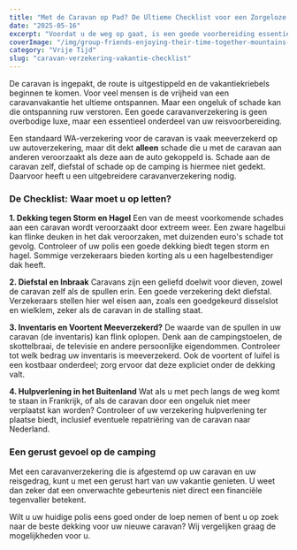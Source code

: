 ```yaml
---
title: "Met de Caravan op Pad? De Ultieme Checklist voor een Zorgeloze Vakantie"
date: "2025-05-16"
excerpt: "Voordat u de weg op gaat, is een goede voorbereiding essentieel. Dit geldt niet alleen voor de caravan zelf, maar ook voor de verzekering. Bent u gedekt tegen de meest voorkomende risico's?"
coverImage: "/img/group-friends-enjoying-their-time-together-mountains-friends-camping-retro-camper-van-background.jpg"
category: "Vrije Tijd"
slug: "caravan-verzekering-vakantie-checklist"
---
```


De caravan is ingepakt, de route is uitgestippeld en de vakantiekriebels beginnen te komen. Voor veel mensen is de vrijheid van een caravanvakantie het ultieme ontspannen. Maar een ongeluk of schade kan die ontspanning ruw verstoren. Een goede caravanverzekering is geen overbodige luxe, maar een essentieel onderdeel van uw reisvoorbereiding.

Een standaard WA-verzekering voor de caravan is vaak meeverzekerd op uw autoverzekering, maar dit dekt **alleen** schade die u met de caravan aan anderen veroorzaakt als deze aan de auto gekoppeld is. Schade aan de caravan zelf, diefstal of schade op de camping is hiermee niet gedekt. Daarvoor heeft u een uitgebreidere caravanverzekering nodig.

### De Checklist: Waar moet u op letten?

**1. Dekking tegen Storm en Hagel**
Een van de meest voorkomende schades aan een caravan wordt veroorzaakt door extreem weer. Een zware hagelbui kan flinke deuken in het dak veroorzaken, met duizenden euro's schade tot gevolg. Controleer of uw polis een goede dekking biedt tegen storm en hagel. Sommige verzekeraars bieden korting als u een hagelbestendiger dak heeft.

**2. Diefstal en Inbraak**
Caravans zijn een geliefd doelwit voor dieven, zowel de caravan zelf als de spullen erin. Een goede verzekering dekt diefstal. Verzekeraars stellen hier wel eisen aan, zoals een goedgekeurd disselslot en wielklem, zeker als de caravan in de stalling staat.

**3. Inventaris en Voortent Meeverzekerd?**
De waarde van de spullen in uw caravan (de inventaris) kan flink oplopen. Denk aan de campingstoelen, de skottelbraai, de televisie en andere persoonlijke eigendommen. Controleer tot welk bedrag uw inventaris is meeverzekerd. Ook de voortent of luifel is een kostbaar onderdeel; zorg ervoor dat deze expliciet onder de dekking valt.

**4. Hulpverlening in het Buitenland**
Wat als u met pech langs de weg komt te staan in Frankrijk, of als de caravan door een ongeluk niet meer verplaatst kan worden? Controleer of uw verzekering hulpverlening ter plaatse biedt, inclusief eventuele repatriëring van de caravan naar Nederland.

### Een gerust gevoel op de camping

Met een caravanverzekering die is afgestemd op uw caravan en uw reisgedrag, kunt u met een gerust hart van uw vakantie genieten. U weet dan zeker dat een onverwachte gebeurtenis niet direct een financiële tegenvaller betekent.

Wilt u uw huidige polis eens goed onder de loep nemen of bent u op zoek naar de beste dekking voor uw nieuwe caravan? Wij vergelijken graag de mogelijkheden voor u.
